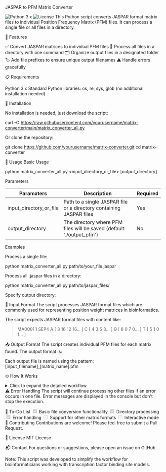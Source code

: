 JASPAR to PFM Matrix Converter

<img alt="Python 3.x" src="https://img.shields.io/badge/python-3.x-blue.svg">
<img alt="License" src="https://img.shields.io/badge/license-MIT-green.svg">
This Python script converts JASPAR format matrix files to individual Position Frequency Matrix (PFM) files. It can process a single file or all files in a directory.

🚀 Features

✅ Convert JASPAR matrices to individual PFM files
📁 Process all files in a directory with one command
🗂️ Organize output files in a designated folder
🏷️ Add file prefixes to ensure unique output filenames
⚠️ Handle errors gracefully

📋 Requirements

Python 3.x
Standard Python libraries: os, re, sys, glob (no additional installation needed)

💾 Installation

No installation is needed, just download the script:

curl -O https://raw.githubusercontent.com/yourusername/matrix-converter/main/matrix_converter_all.py

Or clone the repository:

git clone https://github.com/yourusername/matrix-converter.git
cd matrix-converter

🔧 Usage
Basic Usage

python matrix_converter_all.py <input_directory_or_file> [output_directory]

Parameters

| Paramaters | Description | Required |
|----------|----------|----------|
| input_directory_or_file    | Path to a single JASPAR file or a directory containing JASPAR files     | Yes     |
| output_directory    | The directory where PFM files will be saved (default: './output_pfm')     | No     |


Examples

Process a single file:

python matrix_converter_all.py path/to/your_file.jaspar

Process all .jaspar files in a directory:

python matrix_converter_all.py path/to/jaspar_files/

Specify output directory:

📄 Input Format
The script processes JASPAR format files which are commonly used for representing position weight matrices in bioinformatics.

The script expects JASPAR format files with content like:

>MA0001.1 SEP4
A  [ 3 16 12 16... ]
C  [ 4  3  5  3... ]
G  [ 8  0  7  0... ]
T  [ 5  1  0  1... ]

📥 Output Format
The script creates individual PFM files for each matrix found. The output format is:

Each output file is named using the pattern: [input_filename]_[matrix_name].pfm

⚙️ How It Works
<details> <summary>Click to expand the detailed workflow</summary>
The script reads the input file(s)
For each file, it splits the content on > characters
For each matrix section, it extracts the values inside square brackets
It normalizes spaces and formats the output
Each matrix is saved as an individual PFM file in the output directory
</details>
⚠️ Error Handling
The script will continue processing other files if an error occurs in one file. Error messages are displayed in the console but don't stop the execution.

📝 To-Do List
<input checked="" disabled="" type="checkbox"> Basic file conversion functionality
<input checked="" disabled="" type="checkbox"> Directory processing
<input checked="" disabled="" type="checkbox"> Error handling
<input disabled="" type="checkbox"> Support for other matrix formats
<input disabled="" type="checkbox"> Interactive mode
🤝 Contributing
Contributions are welcome! Please feel free to submit a Pull Request.

📜 License
MIT License

📬 Contact
For questions or suggestions, please open an issue on GitHub.

Note: This script was developed to simplify the workflow for bioinformaticians working with transcription factor binding site models.

